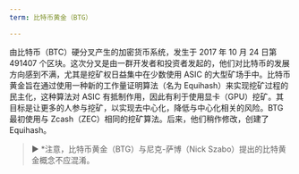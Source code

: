 ```yaml
---
term: 比特币黄金（BTG）

---
```

由比特币（BTC）硬分叉产生的加密货币系统，发生于 2017 年 10 月 24 日第 491407 个区块。这次分叉是由一群开发者和投资者发起的，他们对比特币的发展方向感到不满，尤其是挖矿权日益集中在少数使用 ASIC 的大型矿场手中。比特币黄金旨在通过使用一种新的工作量证明算法（名为 Equihash）来实现挖矿过程的民主化，这种算法对 ASIC 有抵制作用，因此有利于使用显卡（GPU）挖矿。其目标是让更多的人参与挖矿，以实现去中心化，降低与中心化相关的风险。BTG 最初使用与 Zcash（ZEC）相同的挖矿算法。后来，他们稍作修改，创建了 Equihash。

> ► *注意，比特币黄金（BTG）与尼克-萨博（Nick Szabo）提出的比特黄金概念不应混淆。
